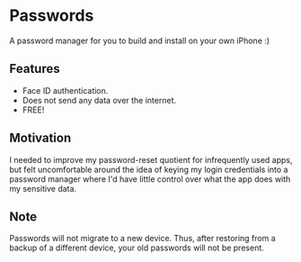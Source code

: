 # Passwords
A password manager for you to build and install on your own iPhone :)

## Features
* Face ID authentication.
* Does not send any data over the internet.
* FREE!

## Motivation
I needed to improve my password-reset quotient for infrequently used apps, but felt uncomfortable around the idea of keying my login credentials into a password manager where I'd have little control over what the app does with my sensitive data. 

## Note
Passwords will not migrate to a new device. Thus, after restoring from a backup of a different device, your old passwords will not be present.
